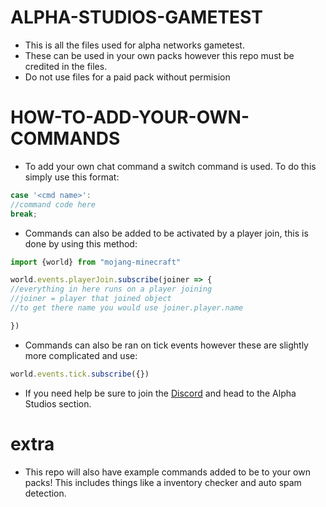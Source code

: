 # ALPHA-STUDIOS-GAMETEST
- This is all the files used for alpha networks gametest.
- These can be used in your own packs however this repo must be credited in the files.
- Do not use files for a paid pack without permision
# HOW-TO-ADD-YOUR-OWN-COMMANDS
- To add your own chat command a switch command is used. To do this simply use this format:
```js
case '<cmd name>':
//command code here
break;
```
- Commands can also be added to be activated by a player join, this is done by using this method:
```js
import {world} from "mojang-minecraft"

world.events.playerJoin.subscribe(joiner => {
//everything in here runs on a player joining
//joiner = player that joined object
//to get there name you would use joiner.player.name

})

```

- Commands can also be ran on tick events however these are slightly more complicated and use:
```js
world.events.tick.subscribe({})
```

- If you need help be sure to join the [Discord](https://discord.gg/JGDkX2PDsY) and head to the Alpha Studios section.

# extra

- This repo will also have example commands added to be to your own packs! This includes things like a inventory checker and auto spam detection.
